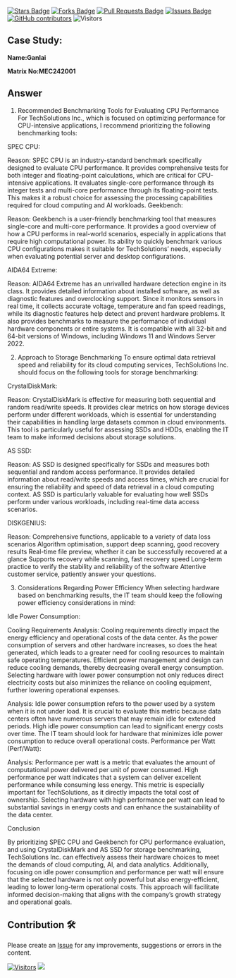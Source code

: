 <a href="https://github.com/drshahizan/computer-system/stargazers"><img src="https://img.shields.io/github/stars/drshahizan/computer-system" alt="Stars Badge"/></a>
<a href="https://github.com/drshahizan/computer-system/network/members"><img src="https://img.shields.io/github/forks/drshahizan/computer-system" alt="Forks Badge"/></a>
<a href="https://github.com/drshahizan/computer-system/pulls"><img src="https://img.shields.io/github/issues-pr/drshahizan/computer-system" alt="Pull Requests Badge"/></a>
<a href="https://github.com/drshahizan/computer-system"><img src="https://img.shields.io/github/issues/drshahizan/computer-system" alt="Issues Badge"/></a>
<a href="https://github.com/drshahizan/computer-system/graphs/contributors"><img alt="GitHub contributors" src="https://img.shields.io/github/contributors/drshahizan/computer-system?color=2b9348"></a>
![Visitors](https://api.visitorbadge.io/api/visitors?path=https%3A%2F%2Fgithub.com%2Fdrshahizan%2Fcomputer-system&labelColor=%23d9e3f0&countColor=%23697689&style=flat)

## Case Study:

**Name:Ganlai** 

**Matrix No:MEC242001** 

## Answer
1. Recommended Benchmarking Tools for Evaluating CPU Performance
For TechSolutions Inc., which is focused on optimizing performance for CPU-intensive applications, I recommend prioritizing the following benchmarking tools:

SPEC CPU:

Reason: SPEC CPU is an industry-standard benchmark specifically designed to evaluate CPU performance. It provides comprehensive tests for both integer and floating-point calculations, which are critical for CPU-intensive applications. It evaluates single-core performance through its integer tests and multi-core performance through its floating-point tests. This makes it a robust choice for assessing the processing capabilities required for cloud computing and AI workloads.
Geekbench:

Reason: Geekbench is a user-friendly benchmarking tool that measures single-core and multi-core performance. It provides a good overview of how a CPU performs in real-world scenarios, especially in applications that require high computational power. Its ability to quickly benchmark various CPU configurations makes it suitable for TechSolutions’ needs, especially when evaluating potential server and desktop configurations.

AIDA64 Extreme:

Reason:
AIDA64 Extreme has an unrivalled hardware detection engine in its class. It provides detailed information about installed software, as well as diagnostic features and overclocking support. Since it monitors sensors in real time, it collects accurate voltage, temperature and fan speed readings, while its diagnostic features help detect and prevent hardware problems. It also provides benchmarks to measure the performance of individual hardware components or entire systems. It is compatible with all 32-bit and 64-bit versions of Windows, including Windows 11 and Windows Server 2022.


2. Approach to Storage Benchmarking
To ensure optimal data retrieval speed and reliability for its cloud computing services, TechSolutions Inc. should focus on the following tools for storage benchmarking:

CrystalDiskMark:

Reason: CrystalDiskMark is effective for measuring both sequential and random read/write speeds. It provides clear metrics on how storage devices perform under different workloads, which is essential for understanding their capabilities in handling large datasets common in cloud environments. This tool is particularly useful for assessing SSDs and HDDs, enabling the IT team to make informed decisions about storage solutions.

AS SSD:

Reason: AS SSD is designed specifically for SSDs and measures both sequential and random access performance. It provides detailed information about read/write speeds and access times, which are crucial for ensuring the reliability and speed of data retrieval in a cloud computing context. AS SSD is particularly valuable for evaluating how well SSDs perform under various workloads, including real-time data access scenarios.

DISKGENIUS:

Reason: Comprehensive functions, applicable to a variety of data loss scenarios Algorithm optimisation, support deep scanning, good recovery results Real-time file preview, whether it can be successfully recovered at a glance Supports recovery while scanning, fast recovery speed Long-term practice to verify the stability and reliability of the software Attentive customer service, patiently answer your questions.


3. Considerations Regarding Power Efficiency
When selecting hardware based on benchmarking results, the IT team should keep the following power efficiency considerations in mind:

Idle Power Consumption:

Cooling Requirements
Analysis: Cooling requirements directly impact the energy efficiency and operational costs of the data center. As the power consumption of servers and other hardware increases, so does the heat generated, which leads to a greater need for cooling resources to maintain safe operating temperatures. Efficient power management and design can reduce cooling demands, thereby decreasing overall energy consumption. Selecting hardware with lower power consumption not only reduces direct electricity costs but also minimizes the reliance on cooling equipment, further lowering operational expenses.

Analysis: Idle power consumption refers to the power used by a system when it is not under load. It is crucial to evaluate this metric because data centers often have numerous servers that may remain idle for extended periods. High idle power consumption can lead to significant energy costs over time. The IT team should look for hardware that minimizes idle power consumption to reduce overall operational costs.
Performance per Watt (Perf/Watt):

Analysis: Performance per watt is a metric that evaluates the amount of computational power delivered per unit of power consumed. High performance per watt indicates that a system can deliver excellent performance while consuming less energy. This metric is especially important for TechSolutions, as it directly impacts the total cost of ownership. Selecting hardware with high performance per watt can lead to substantial savings in energy costs and can enhance the sustainability of the data center.


Conclusion

By prioritizing SPEC CPU and Geekbench for CPU performance evaluation, and using CrystalDiskMark and AS SSD for storage benchmarking, TechSolutions Inc. can effectively assess their hardware choices to meet the demands of cloud computing, AI, and data analytics. Additionally, focusing on idle power consumption and performance per watt will ensure that the selected hardware is not only powerful but also energy-efficient, leading to lower long-term operational costs. This approach will facilitate informed decision-making that aligns with the company’s growth strategy and operational goals.




## Contribution 🛠️
Please create an [Issue](https://github.com/drshahizan/computer-system/issues) for any improvements, suggestions or errors in the content.

[![Visitors](https://api.visitorbadge.io/api/visitors?path=https%3A%2F%2Fgithub.com%2Fdrshahizan&labelColor=%23697689&countColor=%23555555&style=plastic)](https://visitorbadge.io/status?path=https%3A%2F%2Fgithub.com%2Fdrshahizan)
![](https://hit.yhype.me/github/profile?user_id=81284918)





